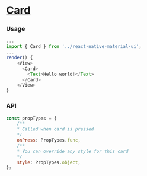 # [Card](https://material.io/guidelines/components/cards.html)

### Usage

```js
...
import { Card } from '../react-native-material-ui';
...
render() {
    <View>
      <Card>
        <Text>Hello world!</Text>
      </Card>
    </View>
}
```
### API
```js
const propTypes = {
    /**
    * Called when card is pressed
    */
    onPress: PropTypes.func,
    /**
    * You can override any style for this card
    */
    style: PropTypes.object,
};
```
